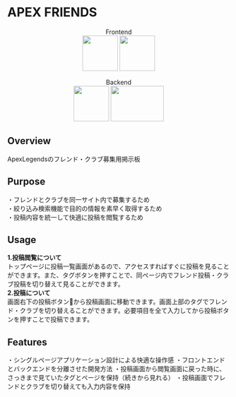 # APEX FRIENDS

<div style="text-align: center;">  
  
Frontend  
<img src="https://user-images.githubusercontent.com/66376047/109164124-6a3f7500-77bd-11eb-8630-066ff1fc8492.png" width="80px" height="80px">
<img src="https://user-images.githubusercontent.com/66376047/109164201-80e5cc00-77bd-11eb-9f55-860f2da26d02.png" width="80px" height="80px">  

Backend  
<img src="https://user-images.githubusercontent.com/66376047/109164234-88a57080-77bd-11eb-8420-21d86a953676.png" width="80px" height="80px">
<img src="https://user-images.githubusercontent.com/66376047/109164258-8f33e800-77bd-11eb-8a98-a0374355b250.png" width="120px" height="80px">

</div>

## Overview
ApexLegendsのフレンド・クラブ募集用掲示板

## Purpose
・フレンドとクラブを同一サイト内で募集するため  
・絞り込み検索機能で目的の情報を素早く取得するため  
・投稿内容を統一して快適に投稿を閲覧するため  

## Usage
**1.投稿閲覧について**  
トップページに投稿一覧画面があるので、アクセスすればすぐに投稿を見ることができます。また、タグボタンを押すことで、同ページ内でフレンド投稿・クラブ投稿を切り替えて見ることができます。  
**2.投稿について**  
画面右下の投稿ボタン:pencil:から投稿画面に移動できます。画面上部のタグでフレンド・クラブを切り替えることができます。必要項目を全て入力してから投稿ボタンを押すことで投稿できます。  

## Features
・シングルページアプリケーション設計による快適な操作感
・フロントエンドとバックエンドを分離させた開発方法
・投稿画面から閲覧画面に戻った時に、さっきまで見ていたタグとページを保持（続きから見れる）
・投稿画面でフレンドとクラブを切り替えても入力内容を保持
